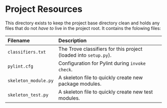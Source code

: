 # Project Resources

This directory exists to keep the project base directory clean and
holds any files that do not *have to* live in the project root.
It contains the folowing files:

Filename | Description
:---- | :----
``classifiers.txt`` | The Trove classifiers for this project (loaded into ``setup.py``).
``pylint.cfg`` | Configuration for Pylint during ``invoke check``.
``skeleton_module.py`` | A skeleton file to quickly create new package modules.
``skeleton_test.py`` | A skeleton file to quickly create new test modules.
